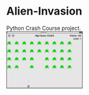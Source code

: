 # Alien-Invasion
Python Crash Course project.<br>
<img src="images/alien_view.png" alt="Alien-Invasion" width="200" height="150"/>
